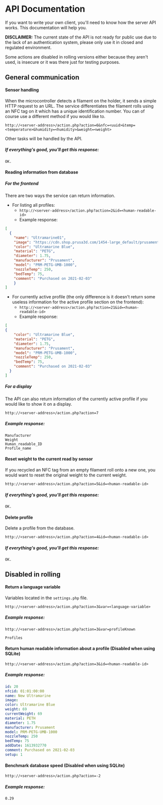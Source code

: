 # API Documentation
If you want to write your own client, you'll need to know how the server API works. This documentation will help you.

**DISCLAIMER:** The current state of the API is not ready for public use due to the lack of an authentication system, please only use it in closed and regulated environment.

Some actions are disabled in rolling versions either because they aren't used, is insecure or it was there just for testing purposes.

## General communication
#### Sensor handling
When the microcontroller detects a filament on the holder, it sends a simple HTTP request to an URL. The service differentiates the filament rolls using an NFC tag on it which has a unique identification number. You can of course use a different method if you would like to.
```
http://<server-address>/action.php?action=6&nfc=<uuid>&temp=<temperature>&humidity=<humidity>&weight=<weight>
```
Other tasks will be handled by the API.
##### If everything's good, you'll get this response:
`OK.`
#### Reading information from database
##### For the frontend
There are two ways the service can return information.

* For listing all profiles:
	* `http://<server-address>/action.php?action=2&id=<human-readable-id>`
	* Example response:
```json
[
  {
    "name": "Ultramarine01",
    "image": "https://cdn.shop.prusa3d.com/1454-large_default/prusament-petg-ultramarine-blue-transparent-1kg.jpg",
    "color": "Ultramarine Blue",
    "material": "PETG",
    "diameter": 1.75,
    "manufacturer": "Prusament",
    "model": "PRM-PETG-UMB-1000",
    "nozzleTemp": 250,
    "bedTemp": 75,
    "comment": "Purchased on 2021-02-03"
	}
]
```
* For currently active profile (the only difference is it doesn't return some useless information for the active profile section on the frontend):
	* `http://<server-address>/action.php?action=21&id=<human-readable-id>`
	* Example response:
```json
[
{
    "color": "Ultramarine Blue",
    "material": "PETG",
    "diameter": 1.75,
    "manufacturer": "Prusament",
    "model": "PRM-PETG-UMB-1000",
    "nozzleTemp": 250,
    "bedTemp": 75,
    "comment": "Purchased on 2021-02-03"
  }
]
```

##### For a display
The API can also return information of the currently active profile if you would like to show it on a display.
```
http://<server-address>/action.php?action=7
```
##### Example response:
```
Manufacturer
Weight
Human_readable_ID
Profile_name
```
#### Reset weight to the current read by sensor
If you recycled an NFC tag from an empty filament roll onto a new one, you would want to reset the original weight to the current weight.
```
http://<server-address>/action.php?action=5&id=<human-readable-id>
```
##### If everything's good, you'll get this response:
`OK.`
#### Delete profile
Delete a profile from the database.
```
http://<server-address>/action.php?action=4&id=<human-readable-id>
```
##### If everything's good, you'll get this response:
`OK.`

## Disabled in rolling
#### Return a language variable
Variables located in the `settings.php` file.
```
http://<server-address>/action.php?action=3&var=<language-variable>
```
##### Example response:
`http://<server-address>/action.php?action=3&var=profileKnown`
```
Profiles
```
#### Return human readable information about a profile (Disabled when using SQLite)
```
http://<server-address>/action.php?action=3&id=<human-readable-id>
```
##### Example response:
```yaml
id: 20
nfcid: 01:01:00:00
name: New Ultramarine
image:
color: Ultramarine Blue
weight: 69
currentWeight: 69
material: PETH
diameter: 1.75
manufacturer: Prusament
model: PRM-PETG-UMB-1000
nozzleTemp: 250
bedTemp: 75
addDate: 1613932770
comment: Purchased on 2021-02-03
setup: 1
```
#### Benchmark database speed (Disabled when using SQLite)
```
http://<server-address>/action.php?action=-2
```
##### Example response:
```
0.29
```